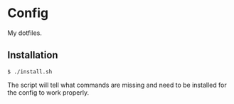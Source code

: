 # Config

My dotfiles.

## Installation

```console
$ ./install.sh
```

The script will tell what commands are missing and need to be installed for the config to work properly.
